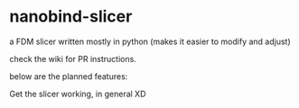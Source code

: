 # nanobind-slicer
a FDM slicer written mostly in python (makes it easier to modify and adjust)

check the wiki for PR instructions.

below are the planned features:

Get the slicer working, in general XD
